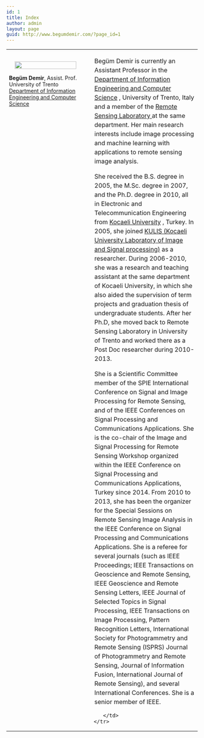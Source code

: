 ```yaml
---
id: 1
title: Index
author: admin
layout: page
guid: http://www.begumdemir.com/?page_id=1
---
```


<table>
  <tbody>
    <tr>
      <td style="font-size:14px; text-align: left" valign="top" width="200px">
      <p><img style="margin: 15px;" alt="" src="./assets/images/begum1.png" align="left" width="90%"></p>
      <br>
      <b>Begüm Demir</b>, Assist. Prof. <br>
      University of Trento <br>
      <a href="http://disi.unitn.it/" style=""> Department of Information Engineering and Computer Science</a><br>
      </td>
      <td>

<p style="margin-left: 10px; line-height: 150%;">
Begüm Demir is currently an Assistant Professor in the
<a href="http://disi.unitn.it/"> Department of Information Engineering and Computer Science</a>
, University of Trento, Italy and a member of the
<a href="http://disi.unitn.it/rslab/index.php"> Remote Sensing Laboratory </a>
at the same department. Her main research interests include image processing and machine learning with applications to remote sensing image analysis.
</p>
<p style="margin-left: 10px; line-height: 150%;">
She received the B.S. degree in 2005, the M.Sc. degree in 2007, and the Ph.D. degree in 2010, all in Electronic and Telecommunication Engineering from
<a href="http://www.kocaeli.edu.tr/int/">Kocaeli University</a>
, Turkey. In 2005, she joined
<a href="http://kulis.kocaeli.edu.tr/index_en.php">KULIS (Kocaeli University Laboratory of Image and Signal processing)</a>
as a researcher. During 2006-2010, she was a research and teaching assistant at the same department of Kocaeli University, in which she also aided the supervision of term projects and graduation thesis of undergraduate students. After her Ph.D, she moved back to Remote Sensing Laboratory in University of Trento and worked there as a Post Doc researcher during 2010-2013.
</p>

<p style="margin-left: 10px; line-height: 150%;">
She is a Scientific Committee member of the SPIE International Conference on Signal and Image Processing for Remote Sensing, and of the IEEE Conferences on Signal Processing and Communications Applications. She is the co-chair of the Image and Signal Processing for Remote Sensing Workshop organized within the IEEE Conference on Signal Processing and Communications Applications, Turkey since 2014. From 2010 to 2013, she has been the organizer for the Special Sessions on Remote Sensing Image Analysis in the IEEE Conference on Signal Processing and Communications Applications. She is a referee for several journals (such as IEEE Proceedings; IEEE Transactions on Geoscience and Remote Sensing, IEEE Geoscience and Remote Sensing Letters, IEEE Journal of Selected Topics in Signal Processing, IEEE Transactions on Image Processing, Pattern Recognition Letters, International Society for Photogrammetry and Remote Sensing (ISPRS) Journal of Photogrammetry and Remote Sensing, Journal of Information Fusion, International Journal of Remote Sensing), and several International Conferences. She is a senior member of IEEE.
</p>

        </td>
     </tr>
  </tbody>
</table>